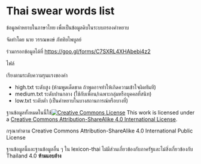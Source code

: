 # Thai swear words list

ข้อมูลคำหยาบในภาษาไทย เพื่อเป็นข้อมูลดิบในระบบกรองคำหยาบ

จัดทำโดย นาย วรรณพงษ์  ภัททิยไพบูลย์

ร่วมกรอกข้อมูลได้ที่ https://goo.gl/forms/C7SXRL4XHAbebi4z2

ไฟล์

เรียงตามระดับความรุนแรงของคำ

- high.txt ระดับสูง (ห้ามพูดเด็ดขาด ถ้าพูดอาจทำให้เกิดความเข้าใจผิดทันที)
- medium.txt ระดับปานกลาง (ใช้กับเพื่อน/เฉพาะกลุ่มหรือบุคคลที่สนิท)
- low.txt ระดับต่ำ (เป็นคำหยาบในบางสถานการณ์หรือบางที่)



ฐานข้อมูลทั้งหมดในนี้ใช้[![Creative Commons License](https://i.creativecommons.org/l/by-sa/4.0/88x31.png)](https://creativecommons.org/licenses/by-sa/4.0/)
This work is licensed under a [Creative Commons Attribution-ShareAlike 4.0 International License](https://creativecommons.org/licenses/by-sa/4.0/).

กรุณาทำตาม Creative Commons Attribution-ShareAlike 4.0 International Public License



ฐานข้อมูลนี้และฐานข้อมูลอื่น ๆ ใน lexicon-thai ไม่มีส่วนเกี่ยวข้องกับภาครัฐและไม่สิ่งเกี่ยวข้องกับ Thailand 4.0 **ห้ามแอบอ้าง**
